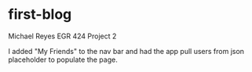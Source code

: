 # first-blog

Michael Reyes
EGR 424 Project 2

I added "My Friends" to the nav bar and had the app pull users from json placeholder to populate the page. 
